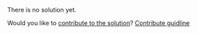 
There is no solution yet.

Would you like to [contribute to the solution](https://github.com/BFEdev/BFE.dev-solutions/blob/main/problem/integer-to-roman_en.md)? [Contribute guidline](https://github.com/BFEdev/BFE.dev-solutions#how-to-contribute)
